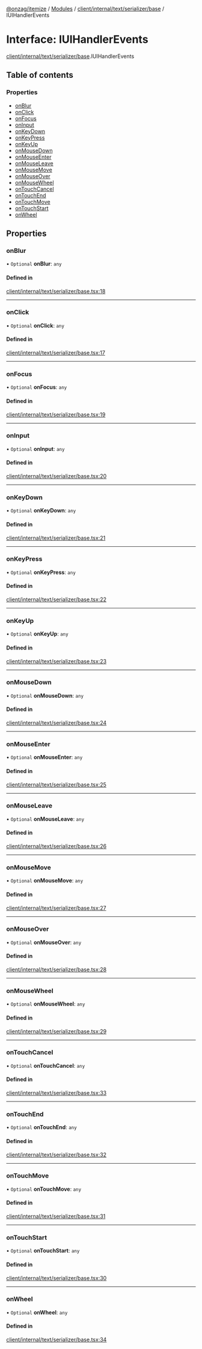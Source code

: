 [@onzag/itemize](../README.md) / [Modules](../modules.md) / [client/internal/text/serializer/base](../modules/client_internal_text_serializer_base.md) / IUIHandlerEvents

# Interface: IUIHandlerEvents

[client/internal/text/serializer/base](../modules/client_internal_text_serializer_base.md).IUIHandlerEvents

## Table of contents

### Properties

- [onBlur](client_internal_text_serializer_base.IUIHandlerEvents.md#onblur)
- [onClick](client_internal_text_serializer_base.IUIHandlerEvents.md#onclick)
- [onFocus](client_internal_text_serializer_base.IUIHandlerEvents.md#onfocus)
- [onInput](client_internal_text_serializer_base.IUIHandlerEvents.md#oninput)
- [onKeyDown](client_internal_text_serializer_base.IUIHandlerEvents.md#onkeydown)
- [onKeyPress](client_internal_text_serializer_base.IUIHandlerEvents.md#onkeypress)
- [onKeyUp](client_internal_text_serializer_base.IUIHandlerEvents.md#onkeyup)
- [onMouseDown](client_internal_text_serializer_base.IUIHandlerEvents.md#onmousedown)
- [onMouseEnter](client_internal_text_serializer_base.IUIHandlerEvents.md#onmouseenter)
- [onMouseLeave](client_internal_text_serializer_base.IUIHandlerEvents.md#onmouseleave)
- [onMouseMove](client_internal_text_serializer_base.IUIHandlerEvents.md#onmousemove)
- [onMouseOver](client_internal_text_serializer_base.IUIHandlerEvents.md#onmouseover)
- [onMouseWheel](client_internal_text_serializer_base.IUIHandlerEvents.md#onmousewheel)
- [onTouchCancel](client_internal_text_serializer_base.IUIHandlerEvents.md#ontouchcancel)
- [onTouchEnd](client_internal_text_serializer_base.IUIHandlerEvents.md#ontouchend)
- [onTouchMove](client_internal_text_serializer_base.IUIHandlerEvents.md#ontouchmove)
- [onTouchStart](client_internal_text_serializer_base.IUIHandlerEvents.md#ontouchstart)
- [onWheel](client_internal_text_serializer_base.IUIHandlerEvents.md#onwheel)

## Properties

### onBlur

• `Optional` **onBlur**: `any`

#### Defined in

[client/internal/text/serializer/base.tsx:18](https://github.com/onzag/itemize/blob/f2db74a5/client/internal/text/serializer/base.tsx#L18)

___

### onClick

• `Optional` **onClick**: `any`

#### Defined in

[client/internal/text/serializer/base.tsx:17](https://github.com/onzag/itemize/blob/f2db74a5/client/internal/text/serializer/base.tsx#L17)

___

### onFocus

• `Optional` **onFocus**: `any`

#### Defined in

[client/internal/text/serializer/base.tsx:19](https://github.com/onzag/itemize/blob/f2db74a5/client/internal/text/serializer/base.tsx#L19)

___

### onInput

• `Optional` **onInput**: `any`

#### Defined in

[client/internal/text/serializer/base.tsx:20](https://github.com/onzag/itemize/blob/f2db74a5/client/internal/text/serializer/base.tsx#L20)

___

### onKeyDown

• `Optional` **onKeyDown**: `any`

#### Defined in

[client/internal/text/serializer/base.tsx:21](https://github.com/onzag/itemize/blob/f2db74a5/client/internal/text/serializer/base.tsx#L21)

___

### onKeyPress

• `Optional` **onKeyPress**: `any`

#### Defined in

[client/internal/text/serializer/base.tsx:22](https://github.com/onzag/itemize/blob/f2db74a5/client/internal/text/serializer/base.tsx#L22)

___

### onKeyUp

• `Optional` **onKeyUp**: `any`

#### Defined in

[client/internal/text/serializer/base.tsx:23](https://github.com/onzag/itemize/blob/f2db74a5/client/internal/text/serializer/base.tsx#L23)

___

### onMouseDown

• `Optional` **onMouseDown**: `any`

#### Defined in

[client/internal/text/serializer/base.tsx:24](https://github.com/onzag/itemize/blob/f2db74a5/client/internal/text/serializer/base.tsx#L24)

___

### onMouseEnter

• `Optional` **onMouseEnter**: `any`

#### Defined in

[client/internal/text/serializer/base.tsx:25](https://github.com/onzag/itemize/blob/f2db74a5/client/internal/text/serializer/base.tsx#L25)

___

### onMouseLeave

• `Optional` **onMouseLeave**: `any`

#### Defined in

[client/internal/text/serializer/base.tsx:26](https://github.com/onzag/itemize/blob/f2db74a5/client/internal/text/serializer/base.tsx#L26)

___

### onMouseMove

• `Optional` **onMouseMove**: `any`

#### Defined in

[client/internal/text/serializer/base.tsx:27](https://github.com/onzag/itemize/blob/f2db74a5/client/internal/text/serializer/base.tsx#L27)

___

### onMouseOver

• `Optional` **onMouseOver**: `any`

#### Defined in

[client/internal/text/serializer/base.tsx:28](https://github.com/onzag/itemize/blob/f2db74a5/client/internal/text/serializer/base.tsx#L28)

___

### onMouseWheel

• `Optional` **onMouseWheel**: `any`

#### Defined in

[client/internal/text/serializer/base.tsx:29](https://github.com/onzag/itemize/blob/f2db74a5/client/internal/text/serializer/base.tsx#L29)

___

### onTouchCancel

• `Optional` **onTouchCancel**: `any`

#### Defined in

[client/internal/text/serializer/base.tsx:33](https://github.com/onzag/itemize/blob/f2db74a5/client/internal/text/serializer/base.tsx#L33)

___

### onTouchEnd

• `Optional` **onTouchEnd**: `any`

#### Defined in

[client/internal/text/serializer/base.tsx:32](https://github.com/onzag/itemize/blob/f2db74a5/client/internal/text/serializer/base.tsx#L32)

___

### onTouchMove

• `Optional` **onTouchMove**: `any`

#### Defined in

[client/internal/text/serializer/base.tsx:31](https://github.com/onzag/itemize/blob/f2db74a5/client/internal/text/serializer/base.tsx#L31)

___

### onTouchStart

• `Optional` **onTouchStart**: `any`

#### Defined in

[client/internal/text/serializer/base.tsx:30](https://github.com/onzag/itemize/blob/f2db74a5/client/internal/text/serializer/base.tsx#L30)

___

### onWheel

• `Optional` **onWheel**: `any`

#### Defined in

[client/internal/text/serializer/base.tsx:34](https://github.com/onzag/itemize/blob/f2db74a5/client/internal/text/serializer/base.tsx#L34)
